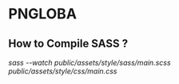 # PNGLOBA

## How to Compile SASS ? 
*sass --watch public/assets/style/sass/main.scss public/assets/style/css/main.css*

